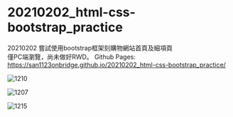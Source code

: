 # 20210202_html-css-bootstrap_practice

20210202 嘗試使用bootstrap框架刻購物網站首頁及細項頁 \
         僅PC端瀏覽，尚未做好RWD。
Github Pages: \
https://san1123onbridge.github.io/20210202_html-css-bootstrap_practice/


![1210](https://user-images.githubusercontent.com/63532421/115152432-9e3f6400-a0a3-11eb-923a-2864ebb3d758.PNG)

![1207](https://user-images.githubusercontent.com/63532421/115152380-6d5f2f00-a0a3-11eb-9d33-eb8b96f0c7b5.PNG)

![1215](https://user-images.githubusercontent.com/63532421/115152607-5705a300-a0a4-11eb-8b42-e659d2c86225.PNG)

